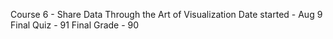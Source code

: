 Course 6 - Share Data Through the Art of Visualization
Date started - Aug 9
Final Quiz - 91
Final Grade - 90